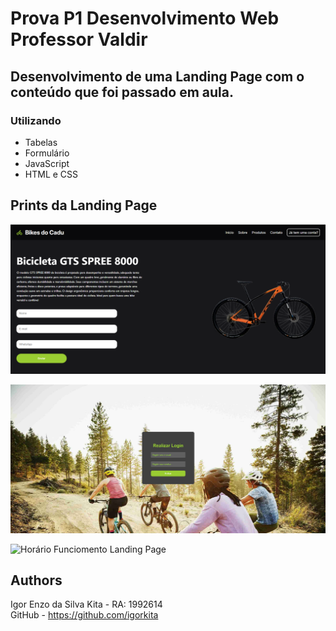 # Prova P1 Desenvolvimento Web Professor Valdir

## Desenvolvimento de uma Landing Page com o conteúdo que foi passado em aula.

### Utilizando
- Tabelas
- Formulário
- JavaScript
- HTML e CSS

## Prints da Landing Page
![Home Landing Page](./imagens_readme/home.png)

![Login Landing Page](./imagens_readme/login.png)

![Horário Funciomento Landing Page](./)

## Authors

Igor Enzo da Silva Kita - RA: 1992614<br>
GitHub - https://github.com/igorkita
